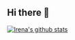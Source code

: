 ## Hi there 👋
[![Irena's github stats](https://github-readme-stats.vercel.app/api?username=re-zero001&show_icons=true&theme=radical)](https://github.com/re-zero001/#)
<!--
**re-zero001/re-zero001** is a ✨ _special_ ✨ repository because its `README.md` (this file) appears on your GitHub profile.

Here are some ideas to get you started:

- 🔭 I’m currently working on ...
- 🌱 I’m currently learning ...
- 👯 I’m looking to collaborate on ...
- 🤔 I’m looking for help with ...
- 💬 Ask me about ...
- 📫 How to reach me: ...
- 😄 Pronouns: ...
- ⚡ Fun fact: ...
-->
